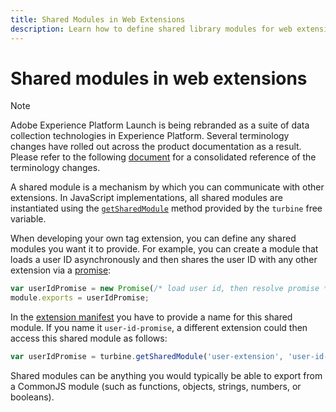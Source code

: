 ```yaml
---
title: Shared Modules in Web Extensions
description: Learn how to define shared library modules for web extensions in Adobe Experience Platform.
---
```

# Shared modules in web extensions

>[!NOTE]
>
>Adobe Experience Platform Launch is being rebranded as a suite of data collection technologies in Experience Platform. Several terminology changes have rolled out across the product documentation as a result. Please refer to the following [document](../../term-updates.md) for a consolidated reference of the terminology changes.

A shared module is a mechanism by which you can communicate with other extensions. In JavaScript implementations, all shared modules are instantiated using the [`getSharedModule`](../turbine.md#shared) method provided by the `turbine` free variable.

When developing your own tag extension, you can define any shared modules you want it to provide. For example, you can create a module that loads a user ID asynchronously and then shares the user ID with any other extension via a [promise](https://developer.mozilla.org/en-US/docs/Web/JavaScript/Reference/Global_Objects/Promise):

```javascript
var userIdPromise = new Promise(/* load user id, then resolve promise */);
module.exports = userIdPromise;
```

In the [extension manifest](../manifest.md) you have to provide a name for this shared module. If you name it `user-id-promise`, a different extension could then access this shared module as follows:

```javascript
var userIdPromise = turbine.getSharedModule('user-extension', 'user-id-promise');
```

Shared modules can be anything you would typically be able to export from a CommonJS module (such as functions, objects, strings, numbers, or booleans).
